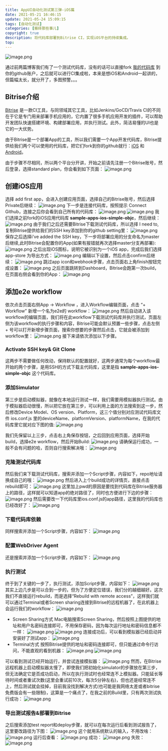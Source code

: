 ```yaml
---
title: AppUI自动化测试第三弹-iOS篇
date: 2021-05-21 16:46:15
update: 2021-05-24 15:09:15
tags: [自动化测试]
categories: [搬砖那些事儿]
copyright: true
description: 将代码库部署到Bitrise CI，实现iOS平台的持续集成。
top:
---
```


![image.png](https://i.loli.net/2021/05/24/C63wHlmUE5o4Nh8.png)

通过前两篇博客我们有了一个测试代码库，没有的话可以直接fork [我的代码库](https://github.com/Summyj/AppUI-AutoTest) 到你的github账户，之后就可以进行CI集成啦，本来是想iOS和Android一起讲的，但篇幅太长，就分开了，多图预警。。。

## Bitrise介绍

[Bitrise](https://www.bitrise.io/) 是一款CI工具，与同领域其它工具，比如Jenkins/GoCD/Travis CI的不同在于它是专门用来部署手机应用的，它内置了很多手机应用开发的插件，可以帮助开发团队快速搭建环境、构建部署应用，并执行测试。此外，简洁易懂的UI也是它的一大优势。

由于Bitrise是一个部署App的工具，所以我们需要一个App开发代码库，Bitrise提供给我们两个可以使用的代码库，把它们fork到你的github就行：[iOS](https://github.com/bitrise-io/sample-apps-ios-simple-objc) 和 [Android](https://github.com/bitrise-io/sample-apps-android-sdk22)。

由于步骤不尽相同，所以两个平台分开讲，开始之前请先注册一个Bitrise账号，然后登录，选择standard plan，你会看到如下页面：
![image.png](https://i.loli.net/2021/05/24/ivXJu7KHpICV6Ay.png)

## 创建iOS应用
选择 add first app，会进入创建应用页面，选择自己的Bitrise账号，然后选择Private后继续：
![image.png](https://i.loli.net/2021/05/24/7JP2ti1xsuGfvDE.png)
下一步是连接代码库，按照提示 Connect Github，连接之后你会看到自己所有的代码库：
![image.png](https://i.loli.net/2021/05/24/ZjReaio4EVXcyYl.png)
![image.png](https://i.loli.net/2021/05/24/RD9NF4ZMaQ2zwc6.png)
我们选择之前fork的iOS应用代码库 **sample-apps-ios-simple-objc**，然后继续：
![image.png](https://i.loli.net/2021/05/24/835XDmsRhif7PCl.png)
由于我们之后还需要Bitrise下载测试代码库，所以选择 I need to, 复制Bitrise提供给我们的SSH key添加到你的github setting里：
![image.png](https://i.loli.net/2021/05/24/XJkaPhegf62cK1Y.png)
保存之后选择i've added the SSH key，下一步将部署应用的分支命名为master后继续,此时Bitrise会配置你的App(如果有报错就再次选择master分支再部署):
![image.png](https://i.loli.net/2021/05/26/HV53lg6SA8bmLpj.png)
之后出现iOS图标，说明它被识别为一个iOS app，完成后我们选择 app-store 为导出方式：
![image.png](https://i.loli.net/2021/05/24/XuqvxZcNVnSl5LE.png)
编辑以下设置，然后点击confirm后继续：
![image.png](https://i.loli.net/2021/05/24/lvsUiuCqImEkZga.png)
跳过app icon和webhook步骤，点击页面右上角finish按钮完成设置：
![image.png](https://i.loli.net/2021/05/24/zNgWhZAep1suL8t.png)
之后页面跳转到Dashboard，Bitrise会跑第一次build，在页面右侧会看到你的App：
![image.png](https://i.loli.net/2021/05/24/R1lQBKVOtpTN9JX.png)
## 添加e2e workflow
依次点击页面右侧App -> Workflow ，进入Workflow编辑页面，点击 “+ Workflow” 新增一个名为e2e的 workflow：
![image.png](https://i.loli.net/2021/05/24/pDifPg2hGw9ROcl.png)
然后自动进入该workflow的编辑页面，我们将在此workflow下载测试代码库并执行测试，页面左侧为该workflow的执行步骤和内容，Bitrise可能会默认预置一些步骤，点击左侧 + 号可以打开新增步骤页面，搜索你想要的步骤然后点击，它就会被添加到workflow里：
![image.png](https://i.loli.net/2021/05/24/N6P28sGVBMnU3T9.png)
接下来请依次添加以下步骤。

### Activate SSH key& Git Clone

这两步不需要做任何改动，保持默认的配置就好，这两步通常为每个workflow最开始的两个步骤，是用SSH的方式下载主代码库，这里是指 **sample-apps-ios-simple-objc** 这个代码库。

### 添加Simulator
第三步是启动模拟器，就像在本地运行测试一样，我们需要用模拟器执行测试。由于模拟器启动很慢，所以把它放在第三步，可以利用上面的方法搜索到这一步，然后修改Device Model、OS version、Platform，这三个值分别对应测试代码库文件 ios.conf.js 里的deviceName、platformVersion、platformName，在我的代码库里它就对应下图的值: 
![image.png](https://i.loli.net/2021/05/24/Qr9CitX4TwjNEae.png)

我们先保留以上三步，点击右上角保存按钮，之后回到应用页面，选择开始build，选择e2e workflow，然后开始Build:
![image.png](https://i.loli.net/2021/05/24/eJPU6g3AQf52cHy.png)
请确保运行成功，一般不会有问题的哈，否则自行搜索解决哦：
![image.png](https://i.loli.net/2021/05/24/6bvo2qVZQJiLUrM.png)

### 克隆测试代码库
然后我们来下载测试代码库，搜索并添加一个Script步骤，内容如下，repo地址请换成自己的哦：
![image.png](https://i.loli.net/2021/05/24/YJTKr2nZFby1P6j.png)
然后进入上个build成功的详情页，直接点击rebuild即可：
![image.png](https://i.loli.net/2021/05/24/FWTqsZHCjLbR3p5.png)
这里加上pwd的原因是要找到代码库在Bitrise服务器上的路径，这样就可以知道app的绝对路径了，同时也方便进行下边的步骤：
![image.png](https://i.loli.net/2021/05/24/mzqBDbnFk3ew2rx.png)
然后需要改一下代码库里ios.conf.js的app路径，这里我的代码库也已经改好了：
![image.png](https://i.loli.net/2021/05/24/pFK1HIQv2aDBmiR.png)

### 下载代码库依赖
同样搜索并添加一个Script步骤，内容如下：
![image.png](https://i.loli.net/2021/05/24/HSrBmEPCRUysTuD.png)

### 配置WebDriver Agent
还是搜索并添加一个Script步骤，内容如下：
![image.png](https://i.loli.net/2021/05/24/XBCVvrxsTWOpLIl.png)

### 执行测试
终于到了关键的一步了，执行测试，添加Script步骤，内容如下：
![image.png](https://i.loli.net/2021/05/24/D1iT3QGEnmtxu4d.png)
其实上边几步是可以合到一步的，但为了方便定位错误，我们分的越细越好。这次我们不直接运行rebuild，而是选择“Rebuild with remote access”，这样我们就可以通过Terminal或者Screen sharing连接到Bitrise的远程机器了，在此机器上会运行我们的workflow：
![image.png](https://i.loli.net/2021/05/24/HLoqAcZhWnmKfTv.png)
 - Screen Sharing方式
Mac电脑搜索Screen Sharing，然后按照上图提供的地址和用户名密码连接即可，不用保存密码，因为每次运行地址和密码信息都不一样：
![image.png](https://i.loli.net/2021/05/24/LkcajHwsOi2NGdJ.png)
![image.png](https://i.loli.net/2021/05/24/2XTuhMC4RzvL1dj.png)
连接成功后，可以看到模拟器已经启动并安装好了测试app：
![image.png](https://i.loli.net/2021/05/24/owjWUS7AJXz2CcO.png)
 - Terminal方式
按照Bitrise提供的地址和密码连接即可，但只能通过命令行访问，不能直观的看到机器：
![image.png](https://i.loli.net/2021/05/24/UClrYfRTsPz9pvN.png)
![image.png](https://i.loli.net/2021/05/24/8tuIP7OLKgi5b3R.png)

可以看到测试已经开始运行，并尝试连接模拟器：
![image.png](https://i.loli.net/2021/05/24/SqhAMYJP6HG91KL.png)
然而，在Bitrise远程机器上启动模拟器太慢了，即使我们把初始化simulator的步骤放在第三步，但无法确定它是否成功启动，所以在执行测试时也经常连不上模拟器。只能延长等待时间或者重试次数(这里会重试前10次，每次5分钟左右)，但也还是经常连不上，然后测试就会挂掉，目前我没找到解决方式(也可能是我网络太差或者bitrise免费版会有一些限制)，这算是一个痛点了，在我之前的Build里，只有两次测试执行成功：
![image.png](https://i.loli.net/2021/05/24/reWRbGQHMacCt72.png)

### 导出测试报告&部署到Bitrise
之后搜索添加test report和deploy步骤，就可以在每次运行后看到测试报告了，这里要改路径为下图：
![image.png](https://i.loli.net/2021/05/24/4ZJHWCGgRUzjb8m.png)
这个就用系统默认的输入，不用改啥：
![image.png](https://i.loli.net/2021/05/24/k1DOBazSQie7v2R.png)
运行后查看：
![image.png](https://i.loli.net/2021/05/24/RuSqzrx4bZyPcN5.png)
成功：
![image.png](https://i.loli.net/2021/05/24/qQFKNkY5IfhjuTO.png)
失败：
![image.png](https://i.loli.net/2021/05/24/wvBzbI3ya4tWUHQ.png)